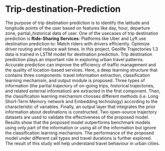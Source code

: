 # Trip-destination-Prediction
The purpose of trip destination prediction is to identify the latitude and longitude points of the user based on features like day, hour, departure zone, partial_historical data of user. 
One of the usecases of trip destination prediction is **Ride-Sharing Services**: Platforms like Uber and Lyft use destination prediction to:
Match riders with drivers efficiently.
Optimize driver routing and reduce wait times.
In this project, Geolife Trajectories 1.3 data is trained in LSTM model for destination prediction.
Trip destination prediction plays an important role in exploring urban travel patterns.
Accurate prediction can improve the efficiency of traffic management and the quality of
location-based services. Here, a deep learning structure that contains three components:
travel information extraction, classification learning mechanism, and output module is proposed.
Three types of information (the partial trajectory of on-going trips, historical trajectories,
and related external information) are extracted in the first component. Then,
the classification learning mechanism chooses different methods (i.e. Long Short-Term
Memory network and Embedding technology) according to the characteristic of variables.
Finally, an output layer that integrates the prior information about destinations is constructed.
Two open-source trajectory datasets are used to validate the effectiveness of the
proposed model. Results show that the proposed model outperforms benchmark models
using only part of the information or using all of the information but ignore the classification
learning mechanism. The performance of the proposed model under different call
types and travel durations is further explored. The result of this study will help understand
travel behaviour in urban cities.
